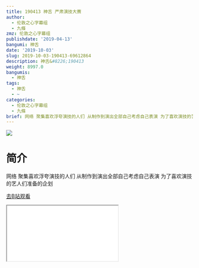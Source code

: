 ```yaml
---
title: 190413 神舌 严肃演技大赛
author:
  - 伦敦之心字幕组
  - 九條
zmz: 伦敦之心字幕组
publishdate: '2019-04-13'
bangumi: 神舌
date: '2019-10-03'
slug: 2019-10-03-190413-69612864
description: 神舌&#8226;190413
weight: 8997.0
bangumis:
  - 神舌
tags:
  - 神舌
  - ~
categories:
  - 伦敦之心字幕组
  - 九條
brief: 网络 聚集喜欢浮夸演技的人们 从制作到演出全部自己考虑自己表演 为了喜欢演技的艺人们准备的企划
---
```

![](https://raw.githubusercontent.com/tcgriffith/owaraisite/master/static/tmpimg/8d0ff1643d0520cf62295a32551a73944381bf05.jpg.480.jpg)
# 简介  
网络
聚集喜欢浮夸演技的人们 从制作到演出全部自己考虑自己表演 为了喜欢演技的艺人们准备的企划  

[去B站观看](https://www.bilibili.com/video/av69612864/)
<div class ="resp-container"><iframe class="testiframe" src="//player.bilibili.com/player.html?aid=69612864"", scrolling="no", allowfullscreen="true" > </iframe></div> 
